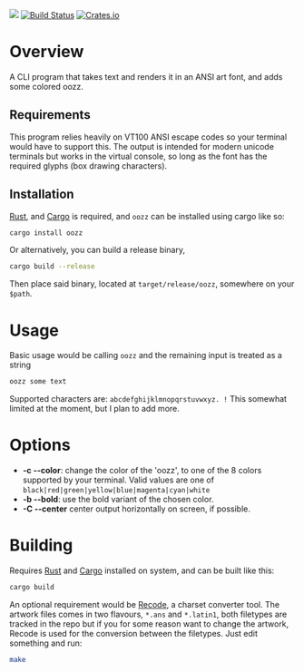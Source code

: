 ![](https://raw.githubusercontent.com/roosta/oozz/master/resources/img/oozz.jpg)
[![Build Status](https://travis-ci.org/roosta/oozz.svg?branch=master)](https://travis-ci.org/roosta/oozz)
[![Crates.io](https://img.shields.io/crates/v/oozz.svg)](https://crates.io/crates/oozz)

Overview
========

A CLI program that takes text and renders it in an ANSI art font, and
adds some colored oozz.

## Requirements

This program relies heavily on VT100 ANSI escape codes so your terminal would
have to support this. The output is intended for modern unicode terminals but
works in the virtual console, so long as the font has the required glyphs (box
drawing characters).

## Installation
[Rust](https://www.rust-lang.org/en-US/), and [Cargo](http://doc.crates.io/) is
required, and `oozz` can be installed using cargo like so:

```sh
cargo install oozz
```

Or alternatively, you can build a release binary,

```sh
cargo build --release
```

Then place said binary, located at `target/release/oozz`, somewhere on your `$path`.


Usage
=====

Basic usage would be calling `oozz` and the remaining input is
treated as a string

```sh
oozz some text
```

Supported characters are: `abcdefghijklmnopqrstuvwxyz. !` This somewhat
limited at the moment, but I plan to add more.

Options
=======

* **-c --color**: change the color of the 'oozz', to one of the 8 colors
  supported by your terminal. Valid values are one of `black|red|green|yellow|blue|magenta|cyan|white`
* **-b --bold**: use the bold variant of the chosen color.
* **-C --center** center output horizontally on screen, if possible.

Building
========

Requires [Rust](https://www.rust-lang.org/en-US/) and
[Cargo](http://doc.crates.io/) installed on system, and can be built like
this:

```sh
cargo build
```

An optional requirement would be
[Recode](https://github.com/pinard/Recode/), a charset converter tool.
The artwork files comes in two flavours, `*.ans` and `*.latin1`, both
filetypes are tracked in the repo but if you for some reason want to
change the artwork, Recode is used for the conversion between the
filetypes. Just edit something and run:

```sh
make
```
